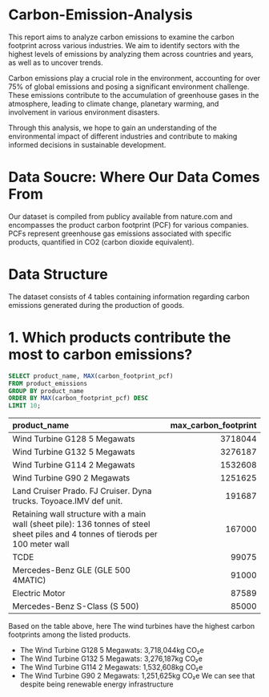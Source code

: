 # Carbon-Emission-Analysis
This report aims to analyze carbon emissions to examine the carbon footprint across various industries. We aim to identify sectors with the highest levels of emissions by analyzing them across countries and years, as well as to uncover trends.

Carbon emissions play a crucial role in the environment, accounting for over 75% of global emissions and posing a significant environment challenge. These emissions contribute to the accumulation of greenhouse gases in the atmosphere, leading to climate change, planetary warming, and involvement in various environment disasters.

Through this analysis, we hope to gain an understanding of the environmental impact of different industries and contribute to making informed decisions in sustainable development.

# Data Soucre: Where Our Data Comes From
Our dataset is compiled from publicy available from nature.com and encompasses the product carbon footprint (PCF) for various companies. PCFs represent greenhouse gas emissions associated with specific products, quantified in CO2 (carbon dioxide equivalent).

# Data Structure
The dataset consists of 4 tables containing information regarding carbon emissions generated during the production of goods.


# 1. Which products contribute the most to carbon emissions?

```sql
SELECT product_name, MAX(carbon_footprint_pcf)
FROM product_emissions
GROUP BY product_name
ORDER BY MAX(carbon_footprint_pcf) DESC
LIMIT 10;
```
| product_name                                                                                                                       | max_carbon_footprint | 
| :--------------------------------------------------------------------------------------------------------------------------------- | -------------------: | 
| Wind Turbine G128 5 Megawats                                                                                                       | 3718044              | 
| Wind Turbine G132 5 Megawats                                                                                                       | 3276187              | 
| Wind Turbine G114 2 Megawats                                                                                                       | 1532608              | 
| Wind Turbine G90 2 Megawats                                                                                                        | 1251625              | 
| Land Cruiser Prado. FJ Cruiser. Dyna trucks. Toyoace.IMV def unit.                                                                 | 191687               | 
| Retaining wall structure with a main wall (sheet pile): 136 tonnes of steel sheet piles and 4 tonnes of tierods per 100 meter wall | 167000               | 
| TCDE                                                                                                                               | 99075                | 
| Mercedes-Benz GLE (GLE 500 4MATIC)                                                                                                 | 91000                | 
| Electric Motor                                                                                                                     | 87589                | 
| Mercedes-Benz S-Class (S 500)                                                                                                      | 85000                | 

Based on the table above, here 
The wind turbines have the highest carbon footprints among the listed products.
- The Wind Turbine G128 5 Megawats: 3,718,044kg CO₂e
- The Wind Turbine G132 5 Megawats: 3,276,187kg CO₂e
- The Wind Turbine G114 2 Megawats: 1,532,608kg CO₂e
- The Wind Turbine G90 2 Megawats: 1,251,625kg CO₂e
We can see that despite being renewable energy infrastructure
